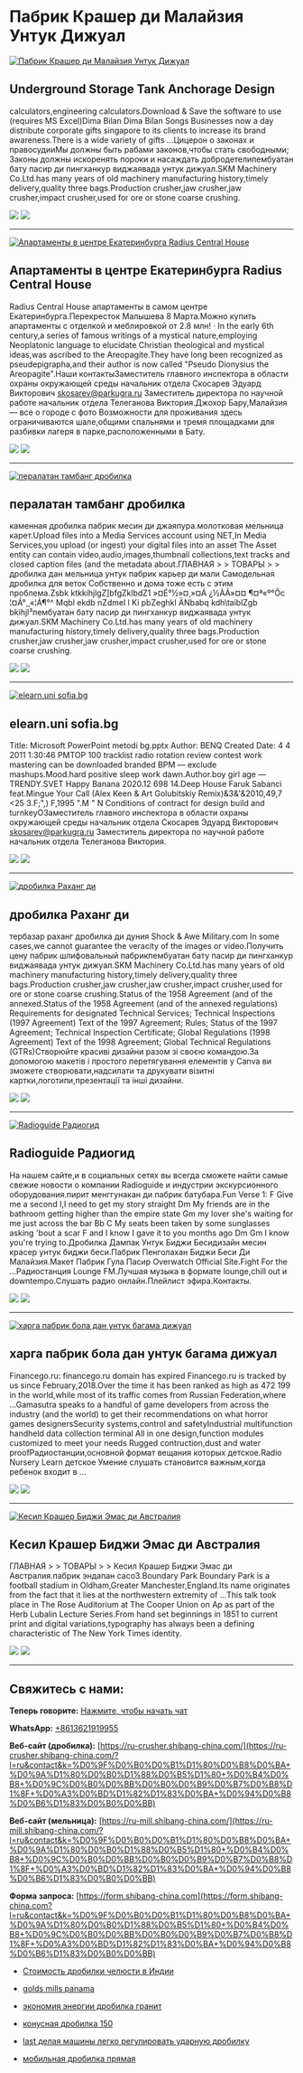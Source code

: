 # Пабрик Крашер ди Малайзия Унтук Дижуал

<a href="https://swt.shibang-china.com/?l=ru&img&k=%D0%9F%D0%B0%D0%B1%D1%80%D0%B8%D0%BA+%D0%9A%D1%80%D0%B0%D1%88%D0%B5%D1%80+%D0%B4%D0%B8+%D0%9C%D0%B0%D0%BB%D0%B0%D0%B9%D0%B7%D0%B8%D1%8F+%D0%A3%D0%BD%D1%82%D1%83%D0%BA+%D0%94%D0%B8%D0%B6%D1%83%D0%B0%D0%BB" target="_blank">![Пабрик Крашер ди Малайзия Унтук Дижуал](http://static.shibang-china.com/all-800x300/1476.jpg)</a>

## Underground Storage Tank Anchorage Design
calculators,engineering calculators.Download &amp; Save the software to use (requires MS Excel)Dima Bilan Dima Bilan Songs Businesses now a day distribute corporate gifts singapore to its clients to increase its brand awareness.There is a wide variety of gifts …Цицерон о законах и правосудииМы должны быть рабами законов,чтобы стать свободными; Законы должны искоренять пороки и насаждать добродетелипембуатан бату пасир ди пингханкур виджаявада унтук дижуал.SKM Machinery Co.Ltd.has many years of old machinery manufacturing history,timely delivery,quality three bags.Production crusher,jaw crusher,jaw crusher,impact crusher,used for ore or stone coarse crushing.


<a href="https://whatsapp.shibangsoft.com/WhatsApp.php" target="_blank" title="WhatsApp">![](http://static.shibang-china.com/icon/whatsapp.png)</a> <a href="https://swt.shibang-china.com/?l=ru&icon&k=%D0%9F%D0%B0%D0%B1%D1%80%D0%B8%D0%BA+%D0%9A%D1%80%D0%B0%D1%88%D0%B5%D1%80+%D0%B4%D0%B8+%D0%9C%D0%B0%D0%BB%D0%B0%D0%B9%D0%B7%D0%B8%D1%8F+%D0%A3%D0%BD%D1%82%D1%83%D0%BA+%D0%94%D0%B8%D0%B6%D1%83%D0%B0%D0%BB" target="_blank">![](http://static.shibang-china.com/icon/chat-ru.png)</a>

---

<a href="https://swt.shibang-china.com/?l=ru&img&k=%D0%9F%D0%B0%D0%B1%D1%80%D0%B8%D0%BA+%D0%9A%D1%80%D0%B0%D1%88%D0%B5%D1%80+%D0%B4%D0%B8+%D0%9C%D0%B0%D0%BB%D0%B0%D0%B9%D0%B7%D0%B8%D1%8F+%D0%A3%D0%BD%D1%82%D1%83%D0%BA+%D0%94%D0%B8%D0%B6%D1%83%D0%B0%D0%BB" target="_blank">![Апартаменты в центре Екатеринбурга Radius Central House](http://static.shibang-china.com/all-800x300/524.jpg)</a>

## Апартаменты в центре Екатеринбурга Radius Central House
Radius Central House апартаменты в самом центре Екатеринбурга.Перекресток Малышева 8 Марта.Можно купить апартаменты с отделкой и меблировкой от 2.8 млн!&nbsp;&#0183;&#32;In the early 6th century,a series of famous writings of a mystical nature,employing Neoplatonic language to elucidate Christian theological and mystical ideas,was ascribed to the Areopagite.They have long been recognized as pseudepigrapha,and their author is now called &quot;Pseudo Dionysius the Areopagite&quot;.Наши контактыЗаместитель главного инспектора в области охраны окружающей среды начальник отдела Скосарев Эдуард Викторович skosarev@parkugra.ru Заместитель директора по научной работе начальник отдела Телеганова Виктория.Джохор Бару,Малайзия — все о городе с фото Возможности для проживания здесь ограничиваются шале,общими спальнями и тремя площадками для разбивки лагеря в парке,расположенными в Бату.


<a href="https://whatsapp.shibangsoft.com/WhatsApp.php" target="_blank" title="WhatsApp">![](http://static.shibang-china.com/icon/whatsapp.png)</a> <a href="https://swt.shibang-china.com/?l=ru&icon&k=%D0%9F%D0%B0%D0%B1%D1%80%D0%B8%D0%BA+%D0%9A%D1%80%D0%B0%D1%88%D0%B5%D1%80+%D0%B4%D0%B8+%D0%9C%D0%B0%D0%BB%D0%B0%D0%B9%D0%B7%D0%B8%D1%8F+%D0%A3%D0%BD%D1%82%D1%83%D0%BA+%D0%94%D0%B8%D0%B6%D1%83%D0%B0%D0%BB" target="_blank">![](http://static.shibang-china.com/icon/chat-ru.png)</a>

---

<a href="https://swt.shibang-china.com/?l=ru&img&k=%D0%9F%D0%B0%D0%B1%D1%80%D0%B8%D0%BA+%D0%9A%D1%80%D0%B0%D1%88%D0%B5%D1%80+%D0%B4%D0%B8+%D0%9C%D0%B0%D0%BB%D0%B0%D0%B9%D0%B7%D0%B8%D1%8F+%D0%A3%D0%BD%D1%82%D1%83%D0%BA+%D0%94%D0%B8%D0%B6%D1%83%D0%B0%D0%BB" target="_blank">![пералатан тамбанг дробилка](http://static.shibang-china.com/all-800x300/1090.jpg)</a>

## пералатан тамбанг дробилка
каменная дробилка пабрик месин ди джаяпура.молотковая мельница карет.Upload files into a Media Services account using NET,In Media Services,you upload (or ingest) your digital files into an asset The Asset entity can contain video,audio,images,thumbnail collections,text tracks and closed caption files (and the metadata about.ГЛАВНАЯ &gt; &gt; ТОВАРЫ &gt; &gt; дробилка дан мельница унтук пабрик карьер ди мали Самодельная дробилка для веток Собственно и дома тоже есть с этим проблема.Zsbk ktkkihjlgZ]bfgZklbdZ1 &#187;&#164;&#201;&#176;&#189;&#187;&#164;&#184;&#187;&#164;&#193; &#191;&#189;&#192;&#195;&#187;&#164;&#164; &#182;&#164;&#170;&#171;&#186;&#176;&#212;c &#166;&#164;&#193;&#176;&#184;&#184;&#171;&#166;&#193;&#182;&#176;^ Mqbl ekdb nZdmel l Ki pbZeghkl &#196;Nbabq kdh\taiblZgb bkihjl&#179;пембуатан бату пасир ди пингханкур виджаявада унтук дижуал.SKM Machinery Co.Ltd.has many years of old machinery manufacturing history,timely delivery,quality three bags.Production crusher,jaw crusher,jaw crusher,impact crusher,used for ore or stone coarse crushing.


<a href="https://whatsapp.shibangsoft.com/WhatsApp.php" target="_blank" title="WhatsApp">![](http://static.shibang-china.com/icon/whatsapp.png)</a> <a href="https://swt.shibang-china.com/?l=ru&icon&k=%D0%9F%D0%B0%D0%B1%D1%80%D0%B8%D0%BA+%D0%9A%D1%80%D0%B0%D1%88%D0%B5%D1%80+%D0%B4%D0%B8+%D0%9C%D0%B0%D0%BB%D0%B0%D0%B9%D0%B7%D0%B8%D1%8F+%D0%A3%D0%BD%D1%82%D1%83%D0%BA+%D0%94%D0%B8%D0%B6%D1%83%D0%B0%D0%BB" target="_blank">![](http://static.shibang-china.com/icon/chat-ru.png)</a>

---

<a href="https://swt.shibang-china.com/?l=ru&img&k=%D0%9F%D0%B0%D0%B1%D1%80%D0%B8%D0%BA+%D0%9A%D1%80%D0%B0%D1%88%D0%B5%D1%80+%D0%B4%D0%B8+%D0%9C%D0%B0%D0%BB%D0%B0%D0%B9%D0%B7%D0%B8%D1%8F+%D0%A3%D0%BD%D1%82%D1%83%D0%BA+%D0%94%D0%B8%D0%B6%D1%83%D0%B0%D0%BB" target="_blank">![elearn.uni sofia.bg](http://static.shibang-china.com/all-800x300/1293.jpg)</a>

## elearn.uni sofia.bg
Title: Microsoft PowerPoint metodi bg.pptx Author: BENQ Created Date: 4 4 2011 1:30:46 PMTOP 100 tracklist radio rotation review contest work mastering can be downloaded branded BPM — exclude mashups.Mood.hard positive sleep work dawn.Author.boy girl age — TRENDY.SVET Happy Banana 2020.12 698 14.Deep House Faruk Sabanci feat.Mingue Your Call (Alex Keen &amp; Art Golubitskiy Remix)&amp;3&amp;'&amp;2010,49,7 &lt;25 3.F;&quot;,) F,1995 &quot;.M &quot; N Conditions of contract for design build and turnkeyOЗаместитель главного инспектора в области охраны окружающей среды начальник отдела Скосарев Эдуард Викторович skosarev@parkugra.ru Заместитель директора по научной работе начальник отдела Телеганова Виктория.


<a href="https://whatsapp.shibangsoft.com/WhatsApp.php" target="_blank" title="WhatsApp">![](http://static.shibang-china.com/icon/whatsapp.png)</a> <a href="https://swt.shibang-china.com/?l=ru&icon&k=%D0%9F%D0%B0%D0%B1%D1%80%D0%B8%D0%BA+%D0%9A%D1%80%D0%B0%D1%88%D0%B5%D1%80+%D0%B4%D0%B8+%D0%9C%D0%B0%D0%BB%D0%B0%D0%B9%D0%B7%D0%B8%D1%8F+%D0%A3%D0%BD%D1%82%D1%83%D0%BA+%D0%94%D0%B8%D0%B6%D1%83%D0%B0%D0%BB" target="_blank">![](http://static.shibang-china.com/icon/chat-ru.png)</a>

---

<a href="https://swt.shibang-china.com/?l=ru&img&k=%D0%9F%D0%B0%D0%B1%D1%80%D0%B8%D0%BA+%D0%9A%D1%80%D0%B0%D1%88%D0%B5%D1%80+%D0%B4%D0%B8+%D0%9C%D0%B0%D0%BB%D0%B0%D0%B9%D0%B7%D0%B8%D1%8F+%D0%A3%D0%BD%D1%82%D1%83%D0%BA+%D0%94%D0%B8%D0%B6%D1%83%D0%B0%D0%BB" target="_blank">![дробилка Раханг ди](http://static.shibang-china.com/all-800x300/1270.jpg)</a>

## дробилка Раханг ди
тербазар раханг дробилка ди дуния Shock &amp; Awe Military.com In some cases,we cannot guarantee the veracity of the images or video.Получить цену пабрик шлифовальный пабрикпембуатан бату пасир ди пингханкур виджаявада унтук дижуал.SKM Machinery Co.Ltd.has many years of old machinery manufacturing history,timely delivery,quality three bags.Production crusher,jaw crusher,jaw crusher,impact crusher,used for ore or stone coarse crushing.Status of the 1958 Agreement (and of the annexed.Status of the 1958 Agreement (and of the annexed regulations) Requirements for designated Technical Services; Technical Inspections (1997 Agreement) Text of the 1997 Agreement; Rules; Status of the 1997 Agreement; Technical Inspection Certificate; Global Regulations (1998 Agreement) Text of the 1998 Agreement; Global Technical Regulations (GTRs)Створюйте красиві дизайни разом зі своєю командою.За допомогою макетів і простого перетягування елементів у Canva ви зможете створювати,надсилати та друкувати візитні картки,логотипи,презентації та інші дизайни.


<a href="https://whatsapp.shibangsoft.com/WhatsApp.php" target="_blank" title="WhatsApp">![](http://static.shibang-china.com/icon/whatsapp.png)</a> <a href="https://swt.shibang-china.com/?l=ru&icon&k=%D0%9F%D0%B0%D0%B1%D1%80%D0%B8%D0%BA+%D0%9A%D1%80%D0%B0%D1%88%D0%B5%D1%80+%D0%B4%D0%B8+%D0%9C%D0%B0%D0%BB%D0%B0%D0%B9%D0%B7%D0%B8%D1%8F+%D0%A3%D0%BD%D1%82%D1%83%D0%BA+%D0%94%D0%B8%D0%B6%D1%83%D0%B0%D0%BB" target="_blank">![](http://static.shibang-china.com/icon/chat-ru.png)</a>

---

<a href="https://swt.shibang-china.com/?l=ru&img&k=%D0%9F%D0%B0%D0%B1%D1%80%D0%B8%D0%BA+%D0%9A%D1%80%D0%B0%D1%88%D0%B5%D1%80+%D0%B4%D0%B8+%D0%9C%D0%B0%D0%BB%D0%B0%D0%B9%D0%B7%D0%B8%D1%8F+%D0%A3%D0%BD%D1%82%D1%83%D0%BA+%D0%94%D0%B8%D0%B6%D1%83%D0%B0%D0%BB" target="_blank">![Radioguide Радиогид](http://static.shibang-china.com/all-800x300/167.jpg)</a>

## Radioguide Радиогид
На нашем сайте,и в социальных сетях вы всегда сможете найти самые свежие новости о компании Radioguide и индустрии экскурсионного оборудования.пирит менггунакан ди пабрик батубара.Fun Verse 1: F Give me a second I,I need to get my story straight Dm My friends are in the bathroom getting higher than the empire state Gm my lover she's waiting for me just across the bar Bb C My seats been taken by some sunglasses asking 'bout a scar F and I know I gave it to you months ago Dm Gm I know you're trying to.Дробилка Дампак Унтук Биджи Бесидизайн месин красер унтук биджи беси.Пабрик Пенголахан Биджи Беси Ди Малайзия.Макет Пабрик Гула Пасир Overwatch Official Site.Fight For the …Радиостанция Lounge FM.Лучшая музыка в формате lounge,chill out и downtempo.Слушать радио онлайн.Плейлист эфира.Контакты.


<a href="https://whatsapp.shibangsoft.com/WhatsApp.php" target="_blank" title="WhatsApp">![](http://static.shibang-china.com/icon/whatsapp.png)</a> <a href="https://swt.shibang-china.com/?l=ru&icon&k=%D0%9F%D0%B0%D0%B1%D1%80%D0%B8%D0%BA+%D0%9A%D1%80%D0%B0%D1%88%D0%B5%D1%80+%D0%B4%D0%B8+%D0%9C%D0%B0%D0%BB%D0%B0%D0%B9%D0%B7%D0%B8%D1%8F+%D0%A3%D0%BD%D1%82%D1%83%D0%BA+%D0%94%D0%B8%D0%B6%D1%83%D0%B0%D0%BB" target="_blank">![](http://static.shibang-china.com/icon/chat-ru.png)</a>

---

<a href="https://swt.shibang-china.com/?l=ru&img&k=%D0%9F%D0%B0%D0%B1%D1%80%D0%B8%D0%BA+%D0%9A%D1%80%D0%B0%D1%88%D0%B5%D1%80+%D0%B4%D0%B8+%D0%9C%D0%B0%D0%BB%D0%B0%D0%B9%D0%B7%D0%B8%D1%8F+%D0%A3%D0%BD%D1%82%D1%83%D0%BA+%D0%94%D0%B8%D0%B6%D1%83%D0%B0%D0%BB" target="_blank">![харга пабрик бола дан унтук багама дижуал](http://static.shibang-china.com/all-800x300/98.jpg)</a>

## харга пабрик бола дан унтук багама дижуал
Financego.ru: financego.ru domain has expired Financego.ru is tracked by us since February,2018.Over the time it has been ranked as high as 472 199 in the world,while most of its traffic comes from Russian Federation,where …Gamasutra speaks to a handful of game developers from across the industry (and the world) to get their recommendations on what horror games designersSecurity systems,control and safetyIndustrial multifunction handheld data collection terminal All in one design,function modules customized to meet your needs Rugged contruction,dust and water proofРадиостанции,основной формат вещания которых детское.Radio Nursery Learn детское Умение слушать становится важным,когда ребенок входит в …


<a href="https://whatsapp.shibangsoft.com/WhatsApp.php" target="_blank" title="WhatsApp">![](http://static.shibang-china.com/icon/whatsapp.png)</a> <a href="https://swt.shibang-china.com/?l=ru&icon&k=%D0%9F%D0%B0%D0%B1%D1%80%D0%B8%D0%BA+%D0%9A%D1%80%D0%B0%D1%88%D0%B5%D1%80+%D0%B4%D0%B8+%D0%9C%D0%B0%D0%BB%D0%B0%D0%B9%D0%B7%D0%B8%D1%8F+%D0%A3%D0%BD%D1%82%D1%83%D0%BA+%D0%94%D0%B8%D0%B6%D1%83%D0%B0%D0%BB" target="_blank">![](http://static.shibang-china.com/icon/chat-ru.png)</a>

---

<a href="https://swt.shibang-china.com/?l=ru&img&k=%D0%9F%D0%B0%D0%B1%D1%80%D0%B8%D0%BA+%D0%9A%D1%80%D0%B0%D1%88%D0%B5%D1%80+%D0%B4%D0%B8+%D0%9C%D0%B0%D0%BB%D0%B0%D0%B9%D0%B7%D0%B8%D1%8F+%D0%A3%D0%BD%D1%82%D1%83%D0%BA+%D0%94%D0%B8%D0%B6%D1%83%D0%B0%D0%BB" target="_blank">![Кесил Крашер Биджи Эмас ди Австралия](http://static.shibang-china.com/all-800x300/1149.jpg)</a>

## Кесил Крашер Биджи Эмас ди Австралия
ГЛАВНАЯ &gt; &gt; ТОВАРЫ &gt; &gt; Кесил Крашер Биджи Эмас ди Австралия.пабрик эндапан caco3.Boundary Park Boundary Park is a football stadium in Oldham,Greater Manchester,England.Its name originates from the fact that it lies at the northwestern extremity of …This talk took place in The Rose Auditorium at The Cooper Union on Ap as part of the Herb Lubalin Lecture Series.From hand set beginnings in 1851 to current print and digital variations,typography has always been a defining characteristic of The New York Times identity.

<a href="https://whatsapp.shibangsoft.com/WhatsApp.php" target="_blank" title="WhatsApp">![](http://static.shibang-china.com/icon/whatsapp.png)</a> <a href="https://swt.shibang-china.com/?l=ru&icon&k=%D0%9F%D0%B0%D0%B1%D1%80%D0%B8%D0%BA+%D0%9A%D1%80%D0%B0%D1%88%D0%B5%D1%80+%D0%B4%D0%B8+%D0%9C%D0%B0%D0%BB%D0%B0%D0%B9%D0%B7%D0%B8%D1%8F+%D0%A3%D0%BD%D1%82%D1%83%D0%BA+%D0%94%D0%B8%D0%B6%D1%83%D0%B0%D0%BB" target="_blank">![](http://static.shibang-china.com/icon/chat-ru.png)</a>

---
## Свяжитесь с нами:

**Теперь говорите:** [Нажмите, чтобы начать чат](https://swt.shibang-china.com?l=ru&contact&k=%D0%9F%D0%B0%D0%B1%D1%80%D0%B8%D0%BA+%D0%9A%D1%80%D0%B0%D1%88%D0%B5%D1%80+%D0%B4%D0%B8+%D0%9C%D0%B0%D0%BB%D0%B0%D0%B9%D0%B7%D0%B8%D1%8F+%D0%A3%D0%BD%D1%82%D1%83%D0%BA+%D0%94%D0%B8%D0%B6%D1%83%D0%B0%D0%BB)

**WhatsApp:**  [+8613621919955](https://whatsapp.shibangsoft.com/WhatsApp.php)

**Веб-сайт (дробилка):** [https://ru-crusher.shibang-china.com/](https://ru-crusher.shibang-china.com/?l=ru&contact&k=%D0%9F%D0%B0%D0%B1%D1%80%D0%B8%D0%BA+%D0%9A%D1%80%D0%B0%D1%88%D0%B5%D1%80+%D0%B4%D0%B8+%D0%9C%D0%B0%D0%BB%D0%B0%D0%B9%D0%B7%D0%B8%D1%8F+%D0%A3%D0%BD%D1%82%D1%83%D0%BA+%D0%94%D0%B8%D0%B6%D1%83%D0%B0%D0%BB)

**Веб-сайт (мельница):** [https://ru-mill.shibang-china.com/](https://ru-mill.shibang-china.com/?l=ru&contact&k=%D0%9F%D0%B0%D0%B1%D1%80%D0%B8%D0%BA+%D0%9A%D1%80%D0%B0%D1%88%D0%B5%D1%80+%D0%B4%D0%B8+%D0%9C%D0%B0%D0%BB%D0%B0%D0%B9%D0%B7%D0%B8%D1%8F+%D0%A3%D0%BD%D1%82%D1%83%D0%BA+%D0%94%D0%B8%D0%B6%D1%83%D0%B0%D0%BB)

**Форма запроса:** [https://form.shibang-china.com](https://form.shibang-china.com?l=ru&contact&k=%D0%9F%D0%B0%D0%B1%D1%80%D0%B8%D0%BA+%D0%9A%D1%80%D0%B0%D1%88%D0%B5%D1%80+%D0%B4%D0%B8+%D0%9C%D0%B0%D0%BB%D0%B0%D0%B9%D0%B7%D0%B8%D1%8F+%D0%A3%D0%BD%D1%82%D1%83%D0%BA+%D0%94%D0%B8%D0%B6%D1%83%D0%B0%D0%BB)

* [Стоимость дробилки челюсти в Индии](../125/%D0%A1%D1%82%D0%BE%D0%B8%D0%BC%D0%BE%D1%81%D1%82%D1%8C%20%D0%B4%D1%80%D0%BE%D0%B1%D0%B8%D0%BB%D0%BA%D0%B8%20%D1%87%D0%B5%D0%BB%D1%8E%D1%81%D1%82%D0%B8%20%D0%B2%20%D0%98%D0%BD%D0%B4%D0%B8%D0%B8.md)

* [golds mills panama](../124/golds%20mills%20panama.md)

* [экономия энергии дробилка гранит](../123/%D1%8D%D0%BA%D0%BE%D0%BD%D0%BE%D0%BC%D0%B8%D1%8F%20%D1%8D%D0%BD%D0%B5%D1%80%D0%B3%D0%B8%D0%B8%20%D0%B4%D1%80%D0%BE%D0%B1%D0%B8%D0%BB%D0%BA%D0%B0%20%D0%B3%D1%80%D0%B0%D0%BD%D0%B8%D1%82.md)

* [конусная дробилка 150](../122/%D0%BA%D0%BE%D0%BD%D1%83%D1%81%D0%BD%D0%B0%D1%8F%20%D0%B4%D1%80%D0%BE%D0%B1%D0%B8%D0%BB%D0%BA%D0%B0%20150.md)

* [last делая машины легко регулировать ударную дробилку](../122/last%20%D0%B4%D0%B5%D0%BB%D0%B0%D1%8F%20%D0%BC%D0%B0%D1%88%D0%B8%D0%BD%D1%8B%20%D0%BB%D0%B5%D0%B3%D0%BA%D0%BE%20%D1%80%D0%B5%D0%B3%D1%83%D0%BB%D0%B8%D1%80%D0%BE%D0%B2%D0%B0%D1%82%D1%8C%20%D1%83%D0%B4%D0%B0%D1%80%D0%BD%D1%83%D1%8E%20%D0%B4%D1%80%D0%BE%D0%B1%D0%B8%D0%BB%D0%BA%D1%83.md)

* [мобильная дробилка прямая](../125/%D0%BC%D0%BE%D0%B1%D0%B8%D0%BB%D1%8C%D0%BD%D0%B0%D1%8F%20%D0%B4%D1%80%D0%BE%D0%B1%D0%B8%D0%BB%D0%BA%D0%B0%20%D0%BF%D1%80%D1%8F%D0%BC%D0%B0%D1%8F.md)